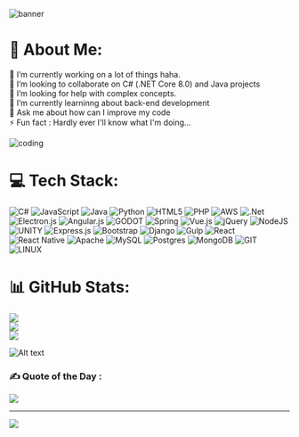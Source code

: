 ![banner](https://github.com/gabrieloliveirasouza21/gabrieloliveirasouza21/assets/91228320/ec8b9bf2-28de-4afa-9edf-1db94b867947)


# 💫 About Me:
🔭 I’m currently working on a lot of things haha.<br>👯 I’m looking to collaborate on C# (.NET Core 8.0) and Java projects<br>🤝 I’m looking for help with complex concepts.<br>🌱 I’m currently learninng about back-end development<br>💬 Ask me about how can I improve my code<br>⚡ Fun fact : Hardly ever I'll know what I'm doing...

![coding](https://github.com/gabrieloliveirasouza21/gabrieloliveirasouza21/assets/91228320/f51cc200-b6dd-4e36-a14e-a7582f849efc)

# 💻 Tech Stack:
![C#](https://img.shields.io/badge/c%23-%23239120.svg?style=for-the-badge&logo=c-sharp&logoColor=white) ![JavaScript](https://img.shields.io/badge/javascript-%23323330.svg?style=for-the-badge&logo=javascript&logoColor=%23F7DF1E) ![Java](https://img.shields.io/badge/java-%23ED8B00.svg?style=for-the-badge&logo=java&logoColor=white) ![Python](https://img.shields.io/badge/python-3670A0?style=for-the-badge&logo=python&logoColor=ffdd54) ![HTML5](https://img.shields.io/badge/html5-%23E34F26.svg?style=for-the-badge&logo=html5&logoColor=white) ![PHP](https://img.shields.io/badge/php-%23777BB4.svg?style=for-the-badge&logo=php&logoColor=white) ![AWS](https://img.shields.io/badge/AWS-%23FF9900.svg?style=for-the-badge&logo=amazon-aws&logoColor=white) ![.Net](https://img.shields.io/badge/.NET-5C2D91?style=for-the-badge&logo=.net&logoColor=white) ![Electron.js](https://img.shields.io/badge/Electron-191970?style=for-the-badge&logo=Electron&logoColor=white) ![Angular.js](https://img.shields.io/badge/angular.js-%23E23237.svg?style=for-the-badge&logo=angularjs&logoColor=white) ![GODOT](https://img.shields.io/badge/godot-3582bb.svg?style=for-the-badge&logo=godot-engine&logoColor=white) ![Spring](https://img.shields.io/badge/spring-%236DB33F.svg?style=for-the-badge&logo=spring&logoColor=white) ![Vue.js](https://img.shields.io/badge/vuejs-%2335495e.svg?style=for-the-badge&logo=vuedotjs&logoColor=%234FC08D) ![jQuery](https://img.shields.io/badge/jquery-%230769AD.svg?style=for-the-badge&logo=jquery&logoColor=white) ![NodeJS](https://img.shields.io/badge/node.js-6DA55F?style=for-the-badge&logo=node.js&logoColor=white) ![UNITY](https://img.shields.io/badge/Unity-%2320232a.svg?style=for-the-badge&logo=unity&logoColor=white) ![Express.js](https://img.shields.io/badge/express.js-%23404d59.svg?style=for-the-badge&logo=express&logoColor=%2361DAFB) ![Bootstrap](https://img.shields.io/badge/bootstrap-%23563D7C.svg?style=for-the-badge&logo=bootstrap&logoColor=white) ![Django](https://img.shields.io/badge/django-%23092E20.svg?style=for-the-badge&logo=django&logoColor=white) ![Gulp](https://img.shields.io/badge/GULP-%23CF4647.svg?style=for-the-badge&logo=gulp&logoColor=white) ![React](https://img.shields.io/badge/react-%2320232a.svg?style=for-the-badge&logo=react&logoColor=%2361DAFB) ![React Native](https://img.shields.io/badge/react_native-%2320232a.svg?style=for-the-badge&logo=react&logoColor=%2361DAFB) ![Apache](https://img.shields.io/badge/apache-%23D42029.svg?style=for-the-badge&logo=apache&logoColor=white) ![MySQL](https://img.shields.io/badge/mysql-%2300f.svg?style=for-the-badge&logo=mysql&logoColor=white) ![Postgres](https://img.shields.io/badge/postgres-%23316192.svg?style=for-the-badge&logo=postgresql&logoColor=white) ![MongoDB](https://img.shields.io/badge/MongoDB-%234ea94b.svg?style=for-the-badge&logo=mongodb&logoColor=white) ![GIT](https://img.shields.io/badge/Git-fc6d26?style=for-the-badge&logo=git&logoColor=white) ![LINUX](https://img.shields.io/badge/Linux-FCC624?style=for-the-badge&logo=linux&logoColor=black)
# 📊 GitHub Stats:
![](https://github-readme-stats.vercel.app/api?username=gabrieloliveirasouza21&theme=dracula&hide_border=false&include_all_commits=true&count_private=true)<br/>
![](https://github-readme-streak-stats.herokuapp.com/?user=gabrieloliveirasouza21&theme=dracula&hide_border=false)<br/>
![](https://github-readme-stats.vercel.app/api/top-langs/?username=gabrieloliveirasouza21&theme=dracula&hide_border=false&include_all_commits=true&count_private=true&layout=compact)

![Alt text](https://spotify-recently-played-readme.vercel.app/api?user=31hnfgwlcdv2winwycsppegc5bhe)

### ✍️ Quote of the Day :
![](https://quotes-github-readme.vercel.app/api?type=horizontal&theme=tokyonight)

---
[![](https://visitcount.itsvg.in/api?id=gabrieloliveirasouza21&icon=0&color=11)](https://visitcount.itsvg.in)

<!-- Proudly created with GPRM ( https://gprm.itsvg.in ) -->
